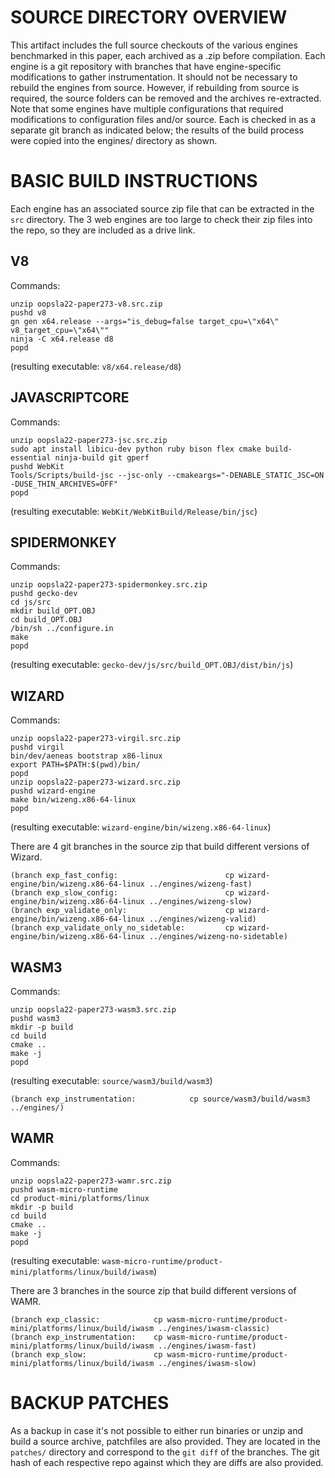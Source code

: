 # SOURCE DIRECTORY OVERVIEW

This artifact includes the full source checkouts of the various engines benchmarked in this paper,
each archived as a .zip before compilation.
Each engine is a git repository with branches that have engine-specific modifications to gather instrumentation.
It should not be necessary to rebuild the engines from source.
However, if rebuilding from source is required, the source folders can be removed and the archives re-extracted.
Note that some engines have multiple configurations that required modifications to configuration files and/or source.
Each is checked in as a separate git branch as indicated below; the results of the build process were copied
into the engines/ directory as shown.


# BASIC BUILD INSTRUCTIONS

Each engine has an associated source zip file that can be extracted in the `src` directory.
The 3 web engines are too large to check their zip files into the repo, so they are included as a drive link.

## V8

Commands:
```
unzip oopsla22-paper273-v8.src.zip
pushd v8
gn gen x64.release --args="is_debug=false target_cpu=\"x64\" v8_target_cpu=\"x64\""
ninja -C x64.release d8
popd
```

(resulting executable: `v8/x64.release/d8`)


## JAVASCRIPTCORE

Commands:
```
unzip oopsla22-paper273-jsc.src.zip
sudo apt install libicu-dev python ruby bison flex cmake build-essential ninja-build git gperf
pushd WebKit
Tools/Scripts/build-jsc --jsc-only --cmakeargs="-DENABLE_STATIC_JSC=ON -DUSE_THIN_ARCHIVES=OFF"
popd
```

(resulting executable: `WebKit/WebKitBuild/Release/bin/jsc`)


## SPIDERMONKEY

Commands:
```
unzip oopsla22-paper273-spidermonkey.src.zip
pushd gecko-dev
cd js/src
mkdir build_OPT.OBJ
cd build_OPT.OBJ
/bin/sh ../configure.in
make
popd
```

(resulting executable: `gecko-dev/js/src/build_OPT.OBJ/dist/bin/js`)


## WIZARD

Commands:
```
unzip oopsla22-paper273-virgil.src.zip
pushd virgil
bin/dev/aeneas bootstrap x86-linux
export PATH=$PATH:$(pwd)/bin/
popd
unzip oopsla22-paper273-wizard.src.zip
pushd wizard-engine
make bin/wizeng.x86-64-linux
popd
```

(resulting executable: `wizard-engine/bin/wizeng.x86-64-linux`)

There are 4 git branches in the source zip that build different versions of Wizard.

```
(branch exp_fast_config:                        cp wizard-engine/bin/wizeng.x86-64-linux ../engines/wizeng-fast)
(branch exp_slow_config:                        cp wizard-engine/bin/wizeng.x86-64-linux ../engines/wizeng-slow)
(branch exp_validate_only:                      cp wizard-engine/bin/wizeng.x86-64-linux ../engines/wizeng-valid)
(branch exp_validate_only_no_sidetable:         cp wizard-engine/bin/wizeng.x86-64-linux ../engines/wizeng-no-sidetable)
```


## WASM3
Commands:
```
unzip oopsla22-paper273-wasm3.src.zip
pushd wasm3
mkdir -p build
cd build
cmake ..
make -j
popd
```

(resulting executable: `source/wasm3/build/wasm3`)

```
(branch exp_instrumentation:            cp source/wasm3/build/wasm3 ../engines/)
```


## WAMR

Commands:
```
unzip oopsla22-paper273-wamr.src.zip
pushd wasm-micro-runtime
cd product-mini/platforms/linux
mkdir -p build
cd build
cmake ..
make -j
popd
```

(resulting executable: `wasm-micro-runtime/product-mini/platforms/linux/build/iwasm`)

There are 3 branches in the source zip that build different versions of WAMR.
```
(branch exp_classic:            cp wasm-micro-runtime/product-mini/platforms/linux/build/iwasm ../engines/iwasm-classic)
(branch exp_instrumentation:    cp wasm-micro-runtime/product-mini/platforms/linux/build/iwasm ../engines/iwasm-fast)
(branch exp_slow:               cp wasm-micro-runtime/product-mini/platforms/linux/build/iwasm ../engines/iwasm-slow)
```

# BACKUP PATCHES

As a backup in case it's not possible to either run binaries or unzip and build a source archive, patchfiles
are also provided. They are located in the `patches/` directory and correspond to the `git diff` of the branches.
The git hash of each respective repo against which they are diffs are also provided.
